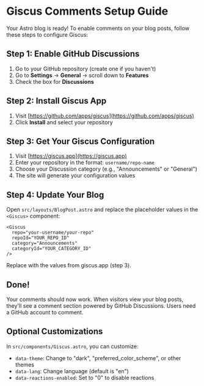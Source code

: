 # Giscus Comments Setup Guide

Your Astro blog is ready! To enable comments on your blog posts, follow these steps to configure Giscus:

## Step 1: Enable GitHub Discussions

1. Go to your GitHub repository (create one if you haven't)
2. Go to **Settings** → **General** → scroll down to **Features**
3. Check the box for **Discussions**

## Step 2: Install Giscus App

1. Visit [https://github.com/apps/giscus](https://github.com/apps/giscus)
2. Click **Install** and select your repository

## Step 3: Get Your Giscus Configuration

1. Visit [https://giscus.app](https://giscus.app)
2. Enter your repository in the format: `username/repo-name`
3. Choose your Discussion category (e.g., "Announcements" or "General")
4. The site will generate your configuration values

## Step 4: Update Your Blog

Open `src/layouts/BlogPost.astro` and replace the placeholder values in the `<Giscus>` component:

```astro
<Giscus 
  repo="your-username/your-repo"
  repoId="YOUR_REPO_ID"
  category="Announcements"
  categoryId="YOUR_CATEGORY_ID"
/>
```

Replace with the values from giscus.app (step 3).

## Done!

Your comments should now work. When visitors view your blog posts, they'll see a comment section powered by GitHub Discussions. Users need a GitHub account to comment.

## Optional Customizations

In `src/components/Giscus.astro`, you can customize:
- `data-theme`: Change to "dark", "preferred_color_scheme", or other themes
- `data-lang`: Change language (default is "en")
- `data-reactions-enabled`: Set to "0" to disable reactions
